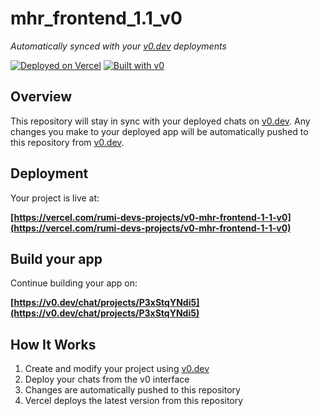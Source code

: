 # mhr_frontend_1.1_v0

*Automatically synced with your [v0.dev](https://v0.dev) deployments*

[![Deployed on Vercel](https://img.shields.io/badge/Deployed%20on-Vercel-black?style=for-the-badge&logo=vercel)](https://vercel.com/rumi-devs-projects/v0-mhr-frontend-1-1-v0)
[![Built with v0](https://img.shields.io/badge/Built%20with-v0.dev-black?style=for-the-badge)](https://v0.dev/chat/projects/P3xStqYNdi5)

## Overview

This repository will stay in sync with your deployed chats on [v0.dev](https://v0.dev).
Any changes you make to your deployed app will be automatically pushed to this repository from [v0.dev](https://v0.dev).

## Deployment

Your project is live at:

**[https://vercel.com/rumi-devs-projects/v0-mhr-frontend-1-1-v0](https://vercel.com/rumi-devs-projects/v0-mhr-frontend-1-1-v0)**

## Build your app

Continue building your app on:

**[https://v0.dev/chat/projects/P3xStqYNdi5](https://v0.dev/chat/projects/P3xStqYNdi5)**

## How It Works

1. Create and modify your project using [v0.dev](https://v0.dev)
2. Deploy your chats from the v0 interface
3. Changes are automatically pushed to this repository
4. Vercel deploys the latest version from this repository
